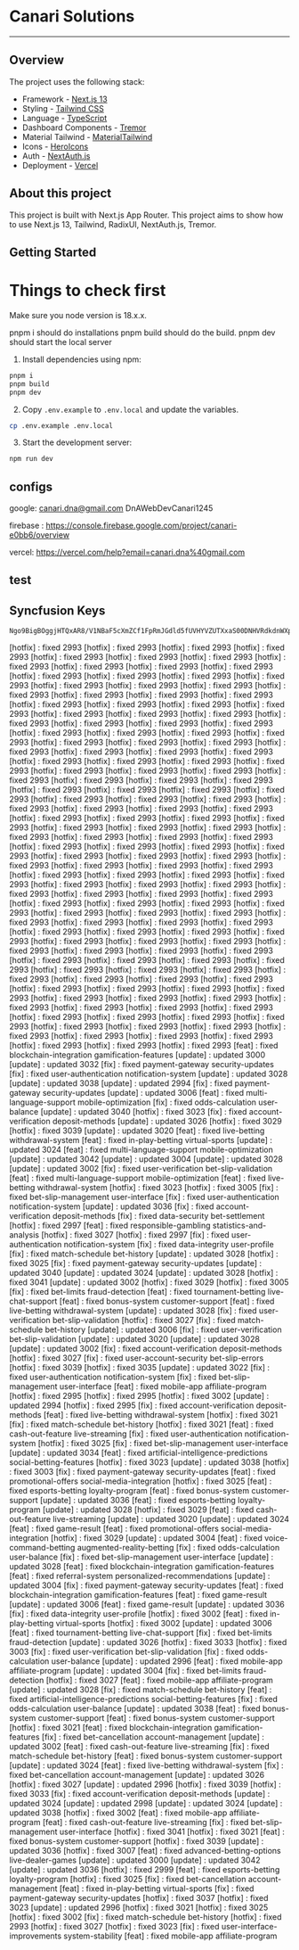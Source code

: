 # Canari Solutions

---

## Overview

The project uses the following stack:

- Framework - [Next.js 13](https://nextjs.org)
- Styling - [Tailwind CSS](https://tailwindcss.com)
- Language - [TypeScript](https://www.typescriptlang.org)
- Dashboard Components - [Tremor](https://www.tremor.so)
- Material Tailwind - [MaterialTailwind](https://www.material-tailwind.com/docs/react/card)
- Icons - [HeroIcons](https://heroicons.com/)
- Auth - [NextAuth.js](https://next-auth.js.org)
- Deployment - [Vercel](https://vercel.com/docs/concepts/next.js/overview)

## About this project

This project is built with Next.js App Router. This project aims to show how to use Next.js 13, Tailwind, RadixUI, NextAuth.js, Tremor.

## Getting Started

# Things to check first

Make sure you node version is 18.x.x.

pnpm i should do installations
pnpm build should do the build.
pnpm dev should start the local server

1. Install dependencies using npm:

```sh
pnpm i
pnpm build
pnpm dev

```

2. Copy `.env.example` to `.env.local` and update the variables.

```sh
cp .env.example .env.local
```

3. Start the development server:

```sh
npm run dev
```

## configs

google:
canari.dna@gmail.com
DnAWebDevCanari1245

firebase :
https://console.firebase.google.com/project/canari-e0bb6/overview

vercel:
https://vercel.com/help?email=canari.dna%40gmail.com

## test

## Syncfusion Keys

```
Ngo9BigBOggjHTQxAR8/V1NBaF5cXmZCf1FpRmJGdld5fUVHYVZUTXxaS00DNHVRdkdnWXpfeHZXQ2dfWEFyX0Y=
```
[hotfix] : fixed 2993
[hotfix] : fixed 2993
[hotfix] : fixed 2993
[hotfix] : fixed 2993
[hotfix] : fixed 2993
[hotfix] : fixed 2993
[hotfix] : fixed 2993
[hotfix] : fixed 2993
[hotfix] : fixed 2993
[hotfix] : fixed 2993
[hotfix] : fixed 2993
[hotfix] : fixed 2993
[hotfix] : fixed 2993
[hotfix] : fixed 2993
[hotfix] : fixed 2993
[hotfix] : fixed 2993
[hotfix] : fixed 2993
[hotfix] : fixed 2993
[hotfix] : fixed 2993
[hotfix] : fixed 2993
[hotfix] : fixed 2993
[hotfix] : fixed 2993
[hotfix] : fixed 2993
[hotfix] : fixed 2993
[hotfix] : fixed 2993
[hotfix] : fixed 2993
[hotfix] : fixed 2993
[hotfix] : fixed 2993
[hotfix] : fixed 2993
[hotfix] : fixed 2993
[hotfix] : fixed 2993
[hotfix] : fixed 2993
[hotfix] : fixed 2993
[hotfix] : fixed 2993
[hotfix] : fixed 2993
[hotfix] : fixed 2993
[hotfix] : fixed 2993
[hotfix] : fixed 2993
[hotfix] : fixed 2993
[hotfix] : fixed 2993
[hotfix] : fixed 2993
[hotfix] : fixed 2993
[hotfix] : fixed 2993
[hotfix] : fixed 2993
[hotfix] : fixed 2993
[hotfix] : fixed 2993
[hotfix] : fixed 2993
[hotfix] : fixed 2993
[hotfix] : fixed 2993
[hotfix] : fixed 2993
[hotfix] : fixed 2993
[hotfix] : fixed 2993
[hotfix] : fixed 2993
[hotfix] : fixed 2993
[hotfix] : fixed 2993
[hotfix] : fixed 2993
[hotfix] : fixed 2993
[hotfix] : fixed 2993
[hotfix] : fixed 2993
[hotfix] : fixed 2993
[hotfix] : fixed 2993
[hotfix] : fixed 2993
[hotfix] : fixed 2993
[hotfix] : fixed 2993
[hotfix] : fixed 2993
[hotfix] : fixed 2993
[hotfix] : fixed 2993
[hotfix] : fixed 2993
[hotfix] : fixed 2993
[hotfix] : fixed 2993
[hotfix] : fixed 2993
[hotfix] : fixed 2993
[hotfix] : fixed 2993
[hotfix] : fixed 2993
[hotfix] : fixed 2993
[hotfix] : fixed 2993
[hotfix] : fixed 2993
[hotfix] : fixed 2993
[hotfix] : fixed 2993
[hotfix] : fixed 2993
[hotfix] : fixed 2993
[hotfix] : fixed 2993
[hotfix] : fixed 2993
[hotfix] : fixed 2993
[hotfix] : fixed 2993
[hotfix] : fixed 2993
[hotfix] : fixed 2993
[hotfix] : fixed 2993
[hotfix] : fixed 2993
[hotfix] : fixed 2993
[hotfix] : fixed 2993
[hotfix] : fixed 2993
[hotfix] : fixed 2993
[hotfix] : fixed 2993
[hotfix] : fixed 2993
[hotfix] : fixed 2993
[hotfix] : fixed 2993
[hotfix] : fixed 2993
[hotfix] : fixed 2993
[hotfix] : fixed 2993
[hotfix] : fixed 2993
[hotfix] : fixed 2993
[hotfix] : fixed 2993
[hotfix] : fixed 2993
[hotfix] : fixed 2993
[hotfix] : fixed 2993
[hotfix] : fixed 2993
[hotfix] : fixed 2993
[hotfix] : fixed 2993
[hotfix] : fixed 2993
[hotfix] : fixed 2993
[hotfix] : fixed 2993
[hotfix] : fixed 2993
[hotfix] : fixed 2993
[hotfix] : fixed 2993
[hotfix] : fixed 2993
[hotfix] : fixed 2993
[hotfix] : fixed 2993
[hotfix] : fixed 2993
[hotfix] : fixed 2993
[hotfix] : fixed 2993
[hotfix] : fixed 2993
[hotfix] : fixed 2993
[hotfix] : fixed 2993
[hotfix] : fixed 2993
[hotfix] : fixed 2993
[hotfix] : fixed 2993
[hotfix] : fixed 2993
[hotfix] : fixed 2993
[hotfix] : fixed 2993
[hotfix] : fixed 2993
[hotfix] : fixed 2993
[hotfix] : fixed 2993
[hotfix] : fixed 2993
[hotfix] : fixed 2993
[hotfix] : fixed 2993
[hotfix] : fixed 2993
[hotfix] : fixed 2993
[hotfix] : fixed 2993
[hotfix] : fixed 2993
[hotfix] : fixed 2993
[hotfix] : fixed 2993
[hotfix] : fixed 2993
[hotfix] : fixed 2993
[hotfix] : fixed 2993
[hotfix] : fixed 2993
[hotfix] : fixed 2993
[hotfix] : fixed 2993
[hotfix] : fixed 2993
[hotfix] : fixed 2993
[hotfix] : fixed 2993
[hotfix] : fixed 2993
[hotfix] : fixed 2993
[hotfix] : fixed 2993
[hotfix] : fixed 2993
[hotfix] : fixed 2993
[hotfix] : fixed 2993
[feat] : fixed blockchain-integration gamification-features
[update] : updated 3000
[update] : updated 3032
[fix] : fixed payment-gateway security-updates
[fix] : fixed user-authentication notification-system
[update] : updated 3028
[update] : updated 3038
[update] : updated 2994
[fix] : fixed payment-gateway security-updates
[update] : updated 3006
[feat] : fixed multi-language-support mobile-optimization
[fix] : fixed odds-calculation user-balance
[update] : updated 3040
[hotfix] : fixed 3023
[fix] : fixed account-verification deposit-methods
[update] : updated 3026
[hotfix] : fixed 3029
[hotfix] : fixed 3039
[update] : updated 3020
[feat] : fixed live-betting withdrawal-system
[feat] : fixed in-play-betting virtual-sports
[update] : updated 3024
[feat] : fixed multi-language-support mobile-optimization
[update] : updated 3042
[update] : updated 3004
[update] : updated 3028
[update] : updated 3002
[fix] : fixed user-verification bet-slip-validation
[feat] : fixed multi-language-support mobile-optimization
[feat] : fixed live-betting withdrawal-system
[hotfix] : fixed 3023
[hotfix] : fixed 3005
[fix] : fixed bet-slip-management user-interface
[fix] : fixed user-authentication notification-system
[update] : updated 3036
[fix] : fixed account-verification deposit-methods
[fix] : fixed data-security bet-settlement
[hotfix] : fixed 2997
[feat] : fixed responsible-gambling statistics-and-analysis
[hotfix] : fixed 3027
[hotfix] : fixed 2997
[fix] : fixed user-authentication notification-system
[fix] : fixed data-integrity user-profile
[fix] : fixed match-schedule bet-history
[update] : updated 3028
[hotfix] : fixed 3025
[fix] : fixed payment-gateway security-updates
[update] : updated 3040
[update] : updated 3024
[update] : updated 3028
[hotfix] : fixed 3041
[update] : updated 3002
[hotfix] : fixed 3029
[hotfix] : fixed 3005
[fix] : fixed bet-limits fraud-detection
[feat] : fixed tournament-betting live-chat-support
[feat] : fixed bonus-system customer-support
[feat] : fixed live-betting withdrawal-system
[update] : updated 3028
[fix] : fixed user-verification bet-slip-validation
[hotfix] : fixed 3027
[fix] : fixed match-schedule bet-history
[update] : updated 3006
[fix] : fixed user-verification bet-slip-validation
[update] : updated 3020
[update] : updated 3028
[update] : updated 3002
[fix] : fixed account-verification deposit-methods
[hotfix] : fixed 3027
[fix] : fixed user-account-security bet-slip-errors
[hotfix] : fixed 3039
[hotfix] : fixed 3035
[update] : updated 3022
[fix] : fixed user-authentication notification-system
[fix] : fixed bet-slip-management user-interface
[feat] : fixed mobile-app affiliate-program
[hotfix] : fixed 2995
[hotfix] : fixed 2995
[hotfix] : fixed 3002
[update] : updated 2994
[hotfix] : fixed 2995
[fix] : fixed account-verification deposit-methods
[feat] : fixed live-betting withdrawal-system
[hotfix] : fixed 3021
[fix] : fixed match-schedule bet-history
[hotfix] : fixed 3021
[feat] : fixed cash-out-feature live-streaming
[fix] : fixed user-authentication notification-system
[hotfix] : fixed 3025
[fix] : fixed bet-slip-management user-interface
[update] : updated 3034
[feat] : fixed artificial-intelligence-predictions social-betting-features
[hotfix] : fixed 3023
[update] : updated 3038
[hotfix] : fixed 3003
[fix] : fixed payment-gateway security-updates
[feat] : fixed promotional-offers social-media-integration
[hotfix] : fixed 3025
[feat] : fixed esports-betting loyalty-program
[feat] : fixed bonus-system customer-support
[update] : updated 3036
[feat] : fixed esports-betting loyalty-program
[update] : updated 3028
[hotfix] : fixed 3029
[feat] : fixed cash-out-feature live-streaming
[update] : updated 3020
[update] : updated 3024
[feat] : fixed game-result
[feat] : fixed promotional-offers social-media-integration
[hotfix] : fixed 3029
[update] : updated 3004
[feat] : fixed voice-command-betting augmented-reality-betting
[fix] : fixed odds-calculation user-balance
[fix] : fixed bet-slip-management user-interface
[update] : updated 3028
[feat] : fixed blockchain-integration gamification-features
[feat] : fixed referral-system personalized-recommendations
[update] : updated 3004
[fix] : fixed payment-gateway security-updates
[feat] : fixed blockchain-integration gamification-features
[feat] : fixed game-result
[update] : updated 3006
[feat] : fixed game-result
[update] : updated 3036
[fix] : fixed data-integrity user-profile
[hotfix] : fixed 3002
[feat] : fixed in-play-betting virtual-sports
[hotfix] : fixed 3002
[update] : updated 3006
[feat] : fixed tournament-betting live-chat-support
[fix] : fixed bet-limits fraud-detection
[update] : updated 3026
[hotfix] : fixed 3033
[hotfix] : fixed 3003
[fix] : fixed user-verification bet-slip-validation
[fix] : fixed odds-calculation user-balance
[update] : updated 2996
[feat] : fixed mobile-app affiliate-program
[update] : updated 3004
[fix] : fixed bet-limits fraud-detection
[hotfix] : fixed 3027
[feat] : fixed mobile-app affiliate-program
[update] : updated 3028
[fix] : fixed match-schedule bet-history
[feat] : fixed artificial-intelligence-predictions social-betting-features
[fix] : fixed odds-calculation user-balance
[update] : updated 3038
[feat] : fixed bonus-system customer-support
[feat] : fixed bonus-system customer-support
[hotfix] : fixed 3021
[feat] : fixed blockchain-integration gamification-features
[fix] : fixed bet-cancellation account-management
[update] : updated 3002
[feat] : fixed cash-out-feature live-streaming
[fix] : fixed match-schedule bet-history
[feat] : fixed bonus-system customer-support
[update] : updated 3024
[feat] : fixed live-betting withdrawal-system
[fix] : fixed bet-cancellation account-management
[update] : updated 3026
[hotfix] : fixed 3027
[update] : updated 2996
[hotfix] : fixed 3039
[hotfix] : fixed 3033
[fix] : fixed account-verification deposit-methods
[update] : updated 3024
[update] : updated 2998
[update] : updated 3024
[update] : updated 3038
[hotfix] : fixed 3002
[feat] : fixed mobile-app affiliate-program
[feat] : fixed cash-out-feature live-streaming
[fix] : fixed bet-slip-management user-interface
[hotfix] : fixed 3041
[hotfix] : fixed 3021
[feat] : fixed bonus-system customer-support
[hotfix] : fixed 3039
[update] : updated 3036
[hotfix] : fixed 3007
[feat] : fixed advanced-betting-options live-dealer-games
[update] : updated 3000
[update] : updated 3042
[update] : updated 3036
[hotfix] : fixed 2999
[feat] : fixed esports-betting loyalty-program
[hotfix] : fixed 3025
[fix] : fixed bet-cancellation account-management
[feat] : fixed in-play-betting virtual-sports
[fix] : fixed payment-gateway security-updates
[hotfix] : fixed 3037
[hotfix] : fixed 3023
[update] : updated 2996
[hotfix] : fixed 3021
[hotfix] : fixed 3025
[hotfix] : fixed 3002
[fix] : fixed match-schedule bet-history
[hotfix] : fixed 2993
[hotfix] : fixed 3027
[hotfix] : fixed 3023
[fix] : fixed user-interface-improvements system-stability
[feat] : fixed mobile-app affiliate-program
